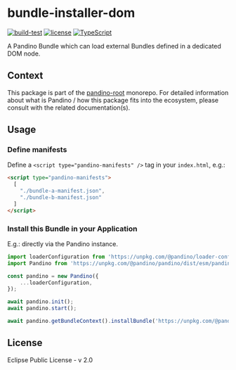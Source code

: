 # bundle-installer-dom

[![build-test](https://github.com/BlackBeltTechnology/pandino/actions/workflows/build-test.yml/badge.svg)](https://github.com/BlackBeltTechnology/pandino/actions/workflows/build-test.yml)
[![license](https://img.shields.io/badge/license-EPL%20v2.0-blue.svg)](https://github.com/BlackBeltTechnology/pandino)
[![TypeScript](https://img.shields.io/badge/%3C%2F%3E-TypeScript-%230074c1.svg)](http://www.typescriptlang.org/)

A Pandino Bundle which can load external Bundles defined in a dedicated DOM node.

## Context

This package is part of the [pandino-root](https://github.com/BlackBeltTechnology/pandino) monorepo. For detailed
information about what is Pandino / how this package fits into the ecosystem, please consult with the related
documentation(s).

## Usage

### Define manifests
Define a `<script type="pandino-manifests" />` tag in your `index.html`, e.g.:

```html
<script type="pandino-manifests">
  [
    "./bundle-a-manifest.json",
    "./bundle-b-manifest.json"
  ]
</script>
```

### Install this Bundle in your Application

E.g.: directly via the Pandino instance.

```javascript
import loaderConfiguration from 'https://unpkg.com/@pandino/loader-configuration-dom/dist/loader-configuration-dom.mjs';
import Pandino from 'https://unpkg.com/@pandino/pandino/dist/esm/pandino.mjs';

const pandino = new Pandino({
    ...loaderConfiguration,
});

await pandino.init();
await pandino.start();

await pandino.getBundleContext().installBundle('https://unpkg.com/@pandino/bundle-installer-dom/dist/bundle-installer-dom-manifest.json');
```

## License

Eclipse Public License - v 2.0
